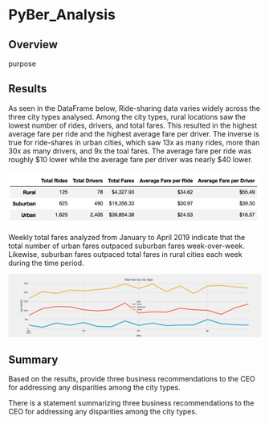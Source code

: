 # PyBer_Analysis

## Overview
purpose

## Results

As seen in the DataFrame below, Ride-sharing data varies widely across the three city types analysed. Among the city types, rural locations saw the lowest number of rides, drivers, and total fares. This resulted in the highest average fare per ride and the highest average fare per driver. The inverse is true for ride-shares in urban cities, which saw 13x as many rides, more than 30x as many drivers, and 9x the toal fares. The average fare per ride was roughly $10 lower while the average fare per driver was nearly $40 lower.  

![PyBer_fare summary DataFrame](https://github.com/tysonseang/PyBer_Analysis/blob/main/analysis/PyBer_DataFrame_summary.png)

Weekly total fares analyzed from January to April 2019 indicate that the total number of urban fares outpaced suburban fares week-over-week. Likewise, suburban fares outpaced total fares in rural cities each week during the time period. 

![PyBer_fare_summary Over Time](https://github.com/tysonseang/PyBer_Analysis/blob/main/analysis/PyBer_fare_summary.png)

## Summary
Based on the results, provide three business recommendations to the CEO for addressing any disparities among the city types.

There is a statement summarizing three business recommendations to the CEO for addressing any disparities among the city types.
